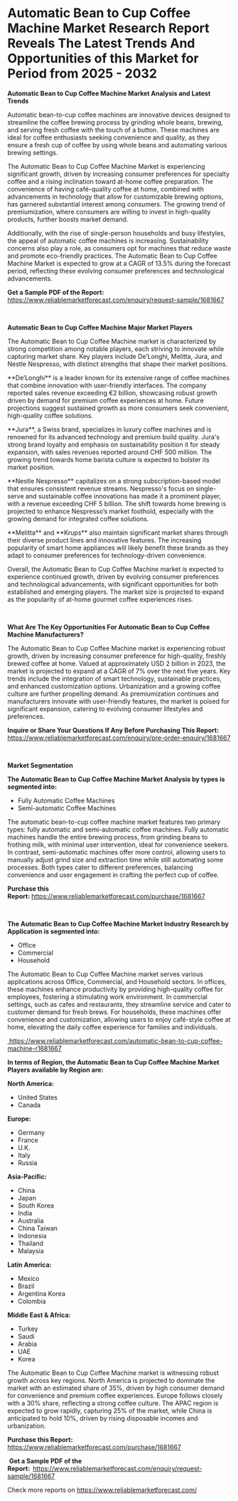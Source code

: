<p><h1>Automatic Bean to Cup Coffee Machine Market Research Report Reveals The Latest Trends And Opportunities of this Market for Period from 2025 - 2032</h1></p><p><strong>Automatic Bean to Cup Coffee Machine Market Analysis and Latest Trends</strong></p>
<p><p>Automatic bean-to-cup coffee machines are innovative devices designed to streamline the coffee brewing process by grinding whole beans, brewing, and serving fresh coffee with the touch of a button. These machines are ideal for coffee enthusiasts seeking convenience and quality, as they ensure a fresh cup of coffee by using whole beans and automating various brewing settings.</p><p>The Automatic Bean to Cup Coffee Machine Market is experiencing significant growth, driven by increasing consumer preferences for specialty coffee and a rising inclination toward at-home coffee preparation. The convenience of having café-quality coffee at home, combined with advancements in technology that allow for customizable brewing options, has garnered substantial interest among consumers. The growing trend of premiumization, where consumers are willing to invest in high-quality products, further boosts market demand.</p><p>Additionally, with the rise of single-person households and busy lifestyles, the appeal of automatic coffee machines is increasing. Sustainability concerns also play a role, as consumers opt for machines that reduce waste and promote eco-friendly practices. The Automatic Bean to Cup Coffee Machine Market is expected to grow at a CAGR of 13.5% during the forecast period, reflecting these evolving consumer preferences and technological advancements.</p></p>
<p><strong>Get a Sample PDF of the Report:&nbsp;</strong> <a href="https://www.reliablemarketforecast.com/enquiry/request-sample/1681667?utm_campaign=2247&utm_medium=2&utm_source=Github&utm_content=ia&utm_term=08022025&utm_id=automatic-bean-to-cup-coffee-machine">https://www.reliablemarketforecast.com/enquiry/request-sample/1681667</a></p>
<p>&nbsp;</p>
<p><strong>Automatic Bean to Cup Coffee Machine Major Market Players</strong></p>
<p><p>The Automatic Bean to Cup Coffee Machine market is characterized by strong competition among notable players, each striving to innovate while capturing market share. Key players include De’Longhi, Melitta, Jura, and Nestle Nespresso, with distinct strengths that shape their market positions.</p><p>**De’Longhi** is a leader known for its extensive range of coffee machines that combine innovation with user-friendly interfaces. The company reported sales revenue exceeding €2 billion, showcasing robust growth driven by demand for premium coffee experiences at home. Future projections suggest sustained growth as more consumers seek convenient, high-quality coffee solutions.</p><p>**Jura**, a Swiss brand, specializes in luxury coffee machines and is renowned for its advanced technology and premium build quality. Jura's strong brand loyalty and emphasis on sustainability position it for steady expansion, with sales revenues reported around CHF 500 million. The growing trend towards home barista culture is expected to bolster its market position.</p><p>**Nestle Nespresso** capitalizes on a strong subscription-based model that ensures consistent revenue streams. Nespresso's focus on single-serve and sustainable coffee innovations has made it a prominent player, with a revenue exceeding CHF 5 billion. The shift towards home brewing is projected to enhance Nespresso’s market foothold, especially with the growing demand for integrated coffee solutions.</p><p>**Melitta** and **Krups** also maintain significant market shares through their diverse product lines and innovative features. The increasing popularity of smart home appliances will likely benefit these brands as they adapt to consumer preferences for technology-driven convenience.</p><p>Overall, the Automatic Bean to Cup Coffee Machine market is expected to experience continued growth, driven by evolving consumer preferences and technological advancements, with significant opportunities for both established and emerging players. The market size is projected to expand as the popularity of at-home gourmet coffee experiences rises.</p></p>
<p>&nbsp;</p>
<p><strong>What Are The Key Opportunities For Automatic Bean to Cup Coffee Machine Manufacturers?</strong></p>
<p><p>The Automatic Bean to Cup Coffee Machine market is experiencing robust growth, driven by increasing consumer preference for high-quality, freshly brewed coffee at home. Valued at approximately USD 2 billion in 2023, the market is projected to expand at a CAGR of 7% over the next five years. Key trends include the integration of smart technology, sustainable practices, and enhanced customization options. Urbanization and a growing coffee culture are further propelling demand. As premiumization continues and manufacturers innovate with user-friendly features, the market is poised for significant expansion, catering to evolving consumer lifestyles and preferences.</p></p>
<p><strong>Inquire or Share Your Questions If Any Before Purchasing This Report:</strong> <a href="https://www.reliablemarketforecast.com/enquiry/pre-order-enquiry/1681667?utm_campaign=2247&utm_medium=2&utm_source=Github&utm_content=ia&utm_term=08022025&utm_id=automatic-bean-to-cup-coffee-machine">https://www.reliablemarketforecast.com/enquiry/pre-order-enquiry/1681667</a></p>
<p>&nbsp;</p>
<p><strong>Market Segmentation</strong></p>
<p><strong>The Automatic Bean to Cup Coffee Machine Market Analysis by types is segmented into:</strong></p>
<p><ul><li>Fully Automatic Coffee Machines</li><li>Semi-automatic Coffee Machines</li></ul></p>
<p><p>The automatic bean-to-cup coffee machine market features two primary types: fully automatic and semi-automatic coffee machines. Fully automatic machines handle the entire brewing process, from grinding beans to frothing milk, with minimal user intervention, ideal for convenience seekers. In contrast, semi-automatic machines offer more control, allowing users to manually adjust grind size and extraction time while still automating some processes. Both types cater to different preferences, balancing convenience and user engagement in crafting the perfect cup of coffee.</p></p>
<p><strong>Purchase this Report:&nbsp;</strong><a href="https://www.reliablemarketforecast.com/purchase/1681667?utm_campaign=2247&utm_medium=2&utm_source=Github&utm_content=ia&utm_term=08022025&utm_id=automatic-bean-to-cup-coffee-machine">https://www.reliablemarketforecast.com/purchase/1681667</a></p>
<p>&nbsp;</p>
<p><strong>The Automatic Bean to Cup Coffee Machine Market Industry Research by Application is segmented into:</strong></p>
<p><ul><li>Office</li><li>Commercial</li><li>Household</li></ul></p>
<p><p>The Automatic Bean to Cup Coffee Machine market serves various applications across Office, Commercial, and Household sectors. In offices, these machines enhance productivity by providing high-quality coffee for employees, fostering a stimulating work environment. In commercial settings, such as cafes and restaurants, they streamline service and cater to customer demand for fresh brews. For households, these machines offer convenience and customization, allowing users to enjoy café-style coffee at home, elevating the daily coffee experience for families and individuals.</p></p>
<p><a href="https://www.reliablemarketforecast.com/automatic-bean-to-cup-coffee-machine-r1681667?utm_campaign=2247&utm_medium=2&utm_source=Github&utm_content=ia&utm_term=08022025&utm_id=automatic-bean-to-cup-coffee-machine">&nbsp;https://www.reliablemarketforecast.com/automatic-bean-to-cup-coffee-machine-r1681667</a></p>
<p><strong>In terms of Region, the Automatic Bean to Cup Coffee Machine Market Players available by Region are:</strong></p>
<p>
    <p> <strong> North America: </strong>
        <ul>
            <li>United States</li>
            <li>Canada</li>
        </ul>
        </p> 
    <p> <strong> Europe: </strong>
        <ul>
            <li>Germany</li>
            <li>France</li>
            <li>U.K.</li>
            <li>Italy</li>
            <li>Russia</li>
        </ul>
        </p> 
    <p> <strong> Asia-Pacific: </strong>
        <ul>
            <li>China</li>
            <li>Japan</li>
            <li>South Korea</li>
            <li>India</li>
            <li>Australia</li>
            <li>China Taiwan</li>
            <li>Indonesia</li>
            <li>Thailand</li>
            <li>Malaysia</li>
        </ul>
        </p> 
    <p> <strong> Latin America: </strong>
        <ul>
            <li>Mexico</li>
            <li>Brazil</li>
            <li>Argentina Korea</li>
            <li>Colombia</li>
        </ul>
        </p> 
    <p> <strong> Middle East & Africa: </strong>
        <ul>
            <li>Turkey</li>
            <li>Saudi</li>
            <li>Arabia</li>
            <li>UAE</li>
            <li>Korea</li>
        </ul>
    </p>
    </p>
<p><p>The Automatic Bean to Cup Coffee Machine market is witnessing robust growth across key regions. North America is projected to dominate the market with an estimated share of 35%, driven by high consumer demand for convenience and premium coffee experiences. Europe follows closely with a 30% share, reflecting a strong coffee culture. The APAC region is expected to grow rapidly, capturing 25% of the market, while China is anticipated to hold 10%, driven by rising disposable incomes and urbanization.</p></p>
<p><strong>Purchase this Report: </strong><a href="https://www.reliablemarketforecast.com/purchase/1681667?utm_campaign=2247&utm_medium=2&utm_source=Github&utm_content=ia&utm_term=08022025&utm_id=automatic-bean-to-cup-coffee-machine">https://www.reliablemarketforecast.com/purchase/1681667</a></p>
<p>&nbsp;<strong>Get a Sample PDF of the Report:&nbsp;&nbsp;</strong><a href="https://www.reliablemarketforecast.com/enquiry/request-sample/1681667?utm_campaign=2247&utm_medium=2&utm_source=Github&utm_content=ia&utm_term=08022025&utm_id=automatic-bean-to-cup-coffee-machine">https://www.reliablemarketforecast.com/enquiry/request-sample/1681667</a></p>
<p><strong></strong></p>
<p>Check more reports on <a href="https://www.reliablemarketforecast.com/?utm_campaign=2247&utm_medium=2&utm_source=Github&utm_content=ia&utm_term=08022025&utm_id=automatic-bean-to-cup-coffee-machine">https://www.reliablemarketforecast.com/</a></p>